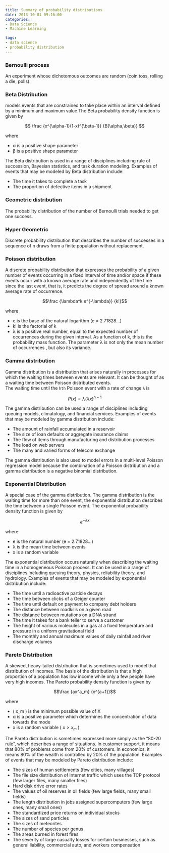 ```yaml
---
title: Summary of probability distributions
date: 2013-10-01 09:16:00
categories:
- Data Science
- Machine Learning

tags:
- data science
- probability distribution
---
```


### Bernoulli process
An experiment whose dichotomous outcomes are random (coin toss, rolling a die, polls).
### Beta Distribution
models events that are constrained to take place within an interval defined by a minimum and maximum value.The Beta probability density function is given by 

$$ \frac {x^{\alpha-1}(1-x)^{\beta-1}} {B(\alpha,\beta)} $$  

where
- α is a positive shape parameter
- β is a positive shape parameter  

The Beta distribution is used in a range of disciplines including rule of succession, Bayesian statistics, and task duration modeling. Examples of events that may be modeled by Beta distribution include:
- The time it takes to complete a task
- The proportion of defective items in a shipment 

### Geometric distribution
The probability distribution of the number of Bernoulli trials needed to get one success. 
### Hyper Geometric
Discrete probability distribution that describes the number of successes in a sequence of n draws from a finite population without replacement. 

### Poisson distribution
A discrete probability distribution that expresses the probability of a given number of events occurring in a fixed interval of time and/or space if these events occur with a known average rate and independently of the time since the last event, that is, it predicts the degree of spread around a known average rate of occurrence. 

$$\frac {\lambda^k e^{-\lambda}} {k!}$$  

where
- e is the base of the natural logarithm (e = 2.71828...)
- k! is the factorial of k
- λ is a positive real number, equal to the expected number of occurrences during the given interval.
As a function of k, this is the probability mass function. The parameter λ is not only the mean number of occurrences , but also its variance.

### Gamma distribution
Gamma distribution is a distribution that arises naturally in processes for which the waiting times between events are relevant. It can be thought of as a waiting time between Poisson distributed events.  
The waiting time until the `hth` Poisson event with a rate of change `λ` is


$$P(x)=\lambda(\lambda x)^{h-1}$$  

The gamma distribution can be used a range of disciplines including queuing models, climatology, and financial services. Examples of events that may be modeled by gamma distribution include:
- The amount of rainfall accumulated in a reservoir
- The size of loan defaults or aggregate insurance claims
- The flow of items through manufacturing and distribution processes
- The load on web servers
- The many and varied forms of telecom exchange  

The gamma distribution is also used to model errors in a multi-level Poisson regression model because the combination of a Poisson distribution and a gamma distribution is a negative binomial distribution.  

### Exponential Distribution
A special case of the gamma distribution. The gamma distribution is the waiting time for more than one event, the exponential distribution describes the time between a single Poisson event. The exponential probability density function is given by  

$$e^{-\lambda x}$$  

where:
- e is the natural number (e = 2.71828…)
- λ is the mean time between events
- x is a random variable   

The exponential distribution occurs naturally when describing the waiting time in a homogeneous Poisson process. It can be used in a range of disciplines including queuing theory, physics, reliability theory, and hydrology. Examples of events that may be modeled by exponential distribution include:
- The time until a radioactive particle decays
- The time between clicks of a Geiger counter
- The time until default on payment to company debt holders
- The distance between roadkills on a given road
- The distance between mutations on a DNA strand
- The time it takes for a bank teller to serve a customer
- The height of various molecules in a gas at a fixed temperature and pressure in a uniform gravitational field
- The monthly and annual maximum values of daily rainfall and river discharge volumes

### Pareto Distribution
A skewed, heavy-tailed distribution that is sometimes used to model that distribution of incomes. The basis of the distribution is that a high proportion of a population has low income while only a few people have very high incomes.
The Pareto probability density function is given by

$$\frac {ax^a_m}  {x^{a+1}}$$  

where  
- \( x_m \) is the minimum possible value of X
- α is a positive parameter which determines the concentration of data towards the mode
- x is a random variable \( $x > x_m$ \)   

The Pareto distribution is sometimes expressed more simply as the “80-20 rule”, which describes a range of situations. In customer support, it means that 80% of problems come from 20% of customers. In economics, it means 80% of the wealth is controlled by 20% of the population. Examples of events that may be modeled by Pareto distribution include:
- The sizes of human settlements (few cities, many villages)
- The file size distribution of Internet traffic which uses the TCP protocol (few larger files, many smaller files)
- Hard disk drive error rates
- The values of oil reserves in oil fields (few large fields, many small fields)
- The length distribution in jobs assigned supercomputers (few large ones, many small ones)
- The standardized price returns on individual stocks
- The sizes of sand particles
- The sizes of meteorites
- The number of species per genus
- The areas burned in forest fires
- The severity of large casualty losses for certain businesses, such as general liability, commercial auto, and workers compensation



 


